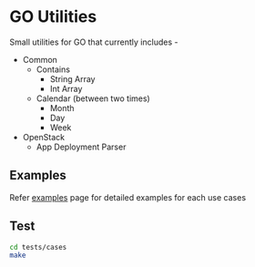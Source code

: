 # GO Utilities

Small utilities for GO that currently includes -

* Common
  * Contains
    * String Array
    * Int Array
  * Calendar (between two times)
    * Month
    * Day
    * Week
* OpenStack
  * App Deployment Parser

## Examples

Refer [examples](examples) page for detailed examples for each use cases

## Test

```sh
cd tests/cases
make
```